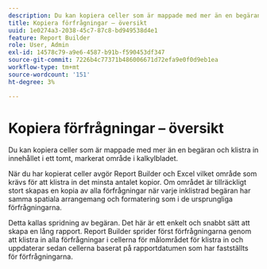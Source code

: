 ```yaml
---
description: Du kan kopiera celler som är mappade med mer än en begäran och klistra in innehållet i ett tomt, markerat område i kalkylbladet.
title: Kopiera förfrågningar – översikt
uuid: 1e0274a3-2038-45c7-87c8-bd949538d4e1
feature: Report Builder
role: User, Admin
exl-id: 14578c79-a9e6-4587-b91b-f590453df347
source-git-commit: 7226b4c77371b486006671d72efa9e0f0d9eb1ea
workflow-type: tm+mt
source-wordcount: '151'
ht-degree: 3%

---
```


# Kopiera förfrågningar – översikt

Du kan kopiera celler som är mappade med mer än en begäran och klistra in innehållet i ett tomt, markerat område i kalkylbladet.

När du har kopierat celler avgör Report Builder och Excel vilket område som krävs för att klistra in det minsta antalet kopior. Om området är tillräckligt stort skapas en kopia av alla förfrågningar när varje inklistrad begäran har samma spatiala arrangemang och formatering som i de ursprungliga förfrågningarna.

Detta kallas spridning av begäran. Det här är ett enkelt och snabbt sätt att skapa en lång rapport. Report Builder sprider först förfrågningarna genom att klistra in alla förfrågningar i cellerna för målområdet för klistra in och uppdaterar sedan cellerna baserat på rapportdatumen som har fastställts för förfrågningarna.
